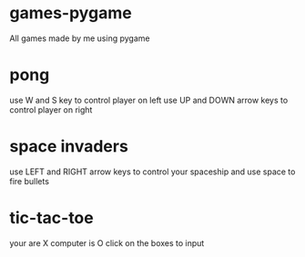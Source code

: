 # games-pygame

All games made by me using pygame

# pong

use W and S key to control player on left
use UP and DOWN arrow keys to control player on right

# space invaders

use LEFT and RIGHT arrow keys to control your spaceship and use space to fire bullets

# tic-tac-toe

your are X
computer is O
click on the boxes to input

